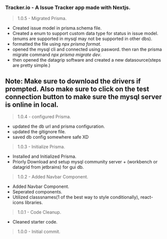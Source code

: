 ### Tracker.io - A Issue Tracker app made with Nextjs.

> 1.0.5 - Migrated Prisma.
- Created issue model in prisma.schema file.
- Created a enum to support custom data type for status in issue model.(enums are supported in mysql may not be supported in other dbs).
- formatted the file using *npx prisma format.*
- opened the mysql cli and connected using pasword. then ran the prisma migrate command *npx prisma migrate dev*.
- then opened the datagrip software and created a new datasource(steps are pretty simple.)
## Note: Make sure to download the drivers if prompted. Also make sure to click on the test connection button to make sure the mysql server is online in local.

> 1.0.4 - configured Prisma.
- updated the db url and prisma configuration.
- updated the gitignore file.
- saved db config somewhere safe XD

> 1.0.3 - Initialize Prisma.
- Installed and Initialized Prisma.
- Priorly Download and setup mysql community server + (workbench or datagrid from jetbrains) for gui db.

> 1.0.2 - Added Navbar Component.
- Added Navbar Component.
- Seperated components.
- Utilized classsnames(1 of the best way to style conditionally), react-icons libraries.

> 1.0.1 - Code Cleanup.
- Cleaned starter code.

> 1.0.0 - Initial commit.